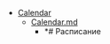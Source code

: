 - <a href = "F:\Node_projects\Node_Way\Education\TSH_index\Index-master_29_11_2020\Calendar\cat.Calendar\dir.Calendar.md">Calendar</a>
    - <a href = "F:\Node_projects\Node_Way\Education\TSH_index\Index-master_29_11_2020\Calendar\Calendar.md">Calendar.md</a>
        - *# Расписание
